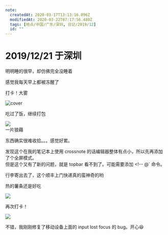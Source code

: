 ```yaml
---
note:
  createdAt: 2020-03-17T13:13:16.096Z
  modifiedAt: 2020-03-22T07:17:56.480Z
  tags: [地点/中国/广东/深圳, 日记/2019/12]
  id: ""
---
```


# 2019/12/21 于深圳

<!-- @timer "date":"Sat Dec 21 2019 10:10:27 GMT+0800 (CST) -->

明明睡的很早，却仿佛完全没睡着

<!-- @timer "date":"Sat Dec 21 2019 10:21:55 GMT+0800 (China Standard Time)","duration":"11 minutes -->

感觉我每天早上都被冻醒了

<!-- @timer "date":"Sat Dec 21 2019 11:12:54 GMT+0800 (China Standard Time)","duration":"about 1 hour -->

打卡！大雾

![cover](https://i.loli.net/2019/12/21/EsqkMwZhNRml5pK.jpg)

<!-- @timer "date":"Sat Dec 21 2019 12:16:10 GMT+0800 (China Standard Time)","duration":"about 1 hour -->

吃过了饭，继续打包

<!-- @timer "date":"Sat Dec 21 2019 12:39:08 GMT+0800 (China Standard Time)","duration":"23 minutes -->

![](https://i.loli.net/2019/12/21/vGisTRuKt1Jg6Zx.jpg)  
一片狼藉

<!-- @timer "date":"Sat Dec 21 2019 15:14:47 GMT+0800 (China Standard Time)","duration":"about 3 hours -->

东西确实很难收拾。。。感觉好累。

<!-- @timer "date":"Sat Dec 21 2019 16:34:40 GMT+0800 (China Standard Time)","duration":"about 1 hour -->

发现这个在我的笔记本上使用 crossnote 的话编辑器整体有点小，所以先再添加了个全屏模式。  
但是这个又有了新的问题，就是 topbar 看不到了。可能需要添加 <!-- @` 命令。

<!-- @timer "date":"Sat Dec 21 2019 17:05:48 GMT+0800 (China Standard Time)","duration":"31 minutes -->

行李寄出去了，这个顺丰上门快递真的蛮神奇的哟

<!-- @timer "date":"Sat Dec 21 2019 17:46:25 GMT+0800 (China Standard Time)","duration":"41 minutes -->

热的薯条还是好吃

![](https://i.loli.net/2019/12/21/r5dkSfVIH1CYhaP.jpg)

<!-- @timer "date":"Sat Dec 21 2019 18:29:44 GMT+0800 (China Standard Time)","duration":"43 minutes -->

再次打卡！

![](https://i.loli.net/2019/12/21/xIq15isdzjQgZhk.jpg)

<!-- @timer "date":"Sat Dec 21 2019 19:34:13 GMT+0800 (China Standard Time)","duration":"about 1 hour -->

不错，我刚刚修复了移动设备上面的 input lost focus 的 bug。开心:laughing:
